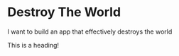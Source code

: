 # Destroy The World
I want to build an app that effectively destroys the world


This is a heading!
